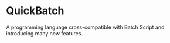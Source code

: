 # QuickBatch
A programming language cross-compatible with Batch Script and introducing many new features.
